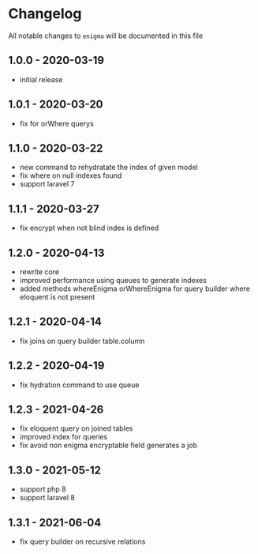 # Changelog

All notable changes to `enigma` will be documented in this file

## 1.0.0 - 2020-03-19

- initial release

## 1.0.1 - 2020-03-20

- fix for orWhere querys

## 1.1.0 - 2020-03-22

- new command to rehydratate the index of given model
- fix where on null indexes found
- support laravel 7

## 1.1.1 - 2020-03-27

- fix encrypt when not blind index is defined

## 1.2.0 - 2020-04-13

- rewrite core
- improved performance using queues to generate indexes
- added methods whereEnigma orWhereEnigma for query builder where eloquent is not present

## 1.2.1 - 2020-04-14

- fix joins on query builder table.column

## 1.2.2 - 2020-04-19

- fix hydration command to use queue

## 1.2.3 - 2021-04-26

- fix eloquent query on joined tables
- improved index for queries
- fix avoid non enigma encryptable field generates a job

## 1.3.0 - 2021-05-12

- support php 8
- support laravel 8

## 1.3.1 - 2021-06-04

- fix query builder on recursive relations

